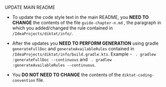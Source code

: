 UPDATE MAIN README

* To update the code style text in the main README, you **NEED TO CHANGE** the contents of the file `guide-chapter-n.md` , the paragraph in which you added/changed the rule contained in `/IdeaProjects/diktat/info/`.

* After the updates you **NEED TO PERFORM GENERATION** using gradle `generateFullDoc` and `generateAvailableRules` contained in `/IdeaProjects/diktat/info/build.gradle.kts`. Example - ` . gradlew :generateFullDoc --continuous` and ` . gradlew :generateAvailableRules --continuous`.

* You **DO NOT NEED TO CHANGE** the contents of the `diktat-coding-convention` file.

